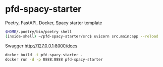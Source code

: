 # pfd-spacy-starter
 Poetry, FastAPI, Docker, Spacy starter template

```bash
$HOME/.poetry/bin/poetry shell
(inside-shell) ~/pfd-spacy-starter/src$ uvicorn src.main:app --reload
```

Swagger http://127.0.0.1:8000/docs

```bash
docker build -t pfd-spacy-starter .
docker run -d -p 8888:8888 pfd-spacy-starter
```